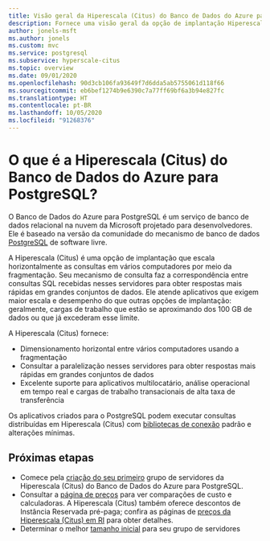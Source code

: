 ```yaml
---
title: Visão geral da Hiperescala (Citus) do Banco de Dados do Azure para PostgreSQL
description: Fornece uma visão geral da opção de implantação Hiperescala (Citus)
author: jonels-msft
ms.author: jonels
ms.custom: mvc
ms.service: postgresql
ms.subservice: hyperscale-citus
ms.topic: overview
ms.date: 09/01/2020
ms.openlocfilehash: 90d3cb106fa93649f7d6dda5ab5755061d118f66
ms.sourcegitcommit: eb6bef1274b9e6390c7a77ff69bf6a3b94e827fc
ms.translationtype: HT
ms.contentlocale: pt-BR
ms.lasthandoff: 10/05/2020
ms.locfileid: "91268376"
---
```

# <a name="what-is-azure-database-for-postgresql---hyperscale-citus"></a>O que é a Hiperescala (Citus) do Banco de Dados do Azure para PostgreSQL?

O Banco de Dados do Azure para PostgreSQL é um serviço de banco de dados relacional na nuvem da Microsoft projetado para desenvolvedores. Ele é baseado na versão da comunidade do mecanismo de banco de dados [PostgreSQL](https://www.postgresql.org/) de software livre.

A Hiperescala (Citus) é uma opção de implantação que escala horizontalmente as consultas em vários computadores por meio da fragmentação. Seu mecanismo de consulta faz a correspondência entre consultas SQL recebidas nesses servidores para obter respostas mais rápidas em grandes conjuntos de dados. Ele atende aplicativos que exigem maior escala e desempenho do que outras opções de implantação: geralmente, cargas de trabalho que estão se aproximando dos 100 GB de dados ou que já excederam esse limite.

A Hiperescala (Citus) fornece:

- Dimensionamento horizontal entre vários computadores usando a fragmentação
- Consultar a paralelização nesses servidores para obter respostas mais rápidas em grandes conjuntos de dados
- Excelente suporte para aplicativos multilocatário, análise operacional em tempo real e cargas de trabalho transacionais de alta taxa de transferência

Os aplicativos criados para o PostgreSQL podem executar consultas distribuídas em Hiperescala (Citus) com [bibliotecas de conexão](./concepts-connection-libraries.md) padrão e alterações mínimas.

## <a name="next-steps"></a>Próximas etapas

- Comece pela [criação do seu primeiro](./quickstart-create-hyperscale-portal.md) grupo de servidores da Hiperescala (Citus) do Banco de Dados do Azure para PostgreSQL.
- Consultar a [página de preços](https://azure.microsoft.com/pricing/details/postgresql/) para ver comparações de custo e calculadoras. A Hiperescala (Citus) também oferece descontos de Instância Reservada pré-paga; confira as páginas de [preços da Hiperescala (Citus) em RI](concepts-hyperscale-reserved-pricing.md) para obter detalhes.
- Determinar o melhor [tamanho inicial](howto-hyperscale-scaling.md#picking-initial-size) para seu grupo de servidores
